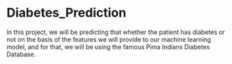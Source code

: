 # Diabetes_Prediction
In this project, we will be predicting that whether the patient has diabetes or not on the basis of the features we will provide to our machine learning model, and for that, we will be using the famous Pima Indians Diabetes Database.
